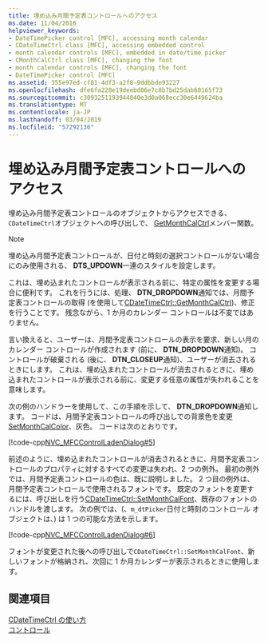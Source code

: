 ```yaml
---
title: 埋め込み月間予定表コントロールへのアクセス
ms.date: 11/04/2016
helpviewer_keywords:
- DateTimePicker control [MFC], accessing month calendar
- CDateTimeCtrl class [MFC], accessing embedded control
- month calendar controls [MFC], embedded in date/time picker
- CMonthCalCtrl class [MFC], changing the font
- month calendar controls [MFC], changing the font
- DateTimePicker control [MFC]
ms.assetid: 355e97ed-cf81-4df3-a2f8-9ddbbde93227
ms.openlocfilehash: dfe6fa220e19deebd86e7c8b7bd25dab60165f73
ms.sourcegitcommit: c3093251193944840e3d0a068ecc30e6449624ba
ms.translationtype: MT
ms.contentlocale: ja-JP
ms.lasthandoff: 03/04/2019
ms.locfileid: "57292136"
---
```

# <a name="accessing-the-embedded-month-calendar-control"></a>埋め込み月間予定表コントロールへのアクセス

埋め込み月間予定表コントロールのオブジェクトからアクセスできる、`CDateTimeCtrl`オブジェクトへの呼び出しで、 [GetMonthCalCtrl](../mfc/reference/cdatetimectrl-class.md#getmonthcalctrl)メンバー関数。

> [!NOTE]
>  埋め込み月間予定表コントロールが、日付と時刻の選択コントロールがない場合にのみ使用される、 **DTS_UPDOWN**一連のスタイルを設定します。

これは、埋め込まれたコントロールが表示される前に、特定の属性を変更する場合に便利です。 これを行うには、処理、 **DTN_DROPDOWN**通知では、月間予定表コントロールの取得 (を使用して[CDateTimeCtrl::GetMonthCalCtrl](../mfc/reference/cdatetimectrl-class.md#getmonthcalctrl))、修正を行うことです。 残念ながら、1 か月のカレンダー コントロールは不変ではありません。

言い換えると、ユーザーは、月間予定表コントロールの表示を要求、新しい月のカレンダー コントロールが作成されます (前に、 **DTN_DROPDOWN**通知)。 コントロールが破棄される (後に、 **DTN_CLOSEUP**通知)、ユーザーが消去されるときにします。 これは、埋め込まれたコントロールが消去されるときに、埋め込まれたコントロールが表示される前に、変更する任意の属性が失われることを意味します。

次の例のハンドラーを使用して、この手順を示して、 **DTN_DROPDOWN**通知します。 コードは、月間予定表コントロールの呼び出しでの背景色を変更[SetMonthCalColor](../mfc/reference/cdatetimectrl-class.md#setmonthcalcolor)、灰色。 コードは次のとおりです。

[!code-cpp[NVC_MFCControlLadenDialog#5](../mfc/codesnippet/cpp/accessing-the-embedded-month-calendar-control_1.cpp)]

前述のように、埋め込まれたコントロールが消去されるときに、月間予定表コントロールのプロパティに対するすべての変更は失われ、2 つの例外。 最初の例外では、月間予定表コントロールの色は、既に説明しました。 2 つ目の例外は、月間予定表コントロールで使用されるフォントです。 既定のフォントを変更するには、呼び出しを行う[CDateTimeCtrl::SetMonthCalFont](../mfc/reference/cdatetimectrl-class.md#setmonthcalfont)、既存のフォントのハンドルを渡します。 次の例では、(、`m_dtPicker`日付と時刻のコントロール オブジェクトは、) は 1 つの可能な方法を示します。

[!code-cpp[NVC_MFCControlLadenDialog#6](../mfc/codesnippet/cpp/accessing-the-embedded-month-calendar-control_2.cpp)]

フォントが変更された後への呼び出しで`CDateTimeCtrl::SetMonthCalFont`、新しいフォントが格納され、次回に 1 か月カレンダーが表示されるときに使用します。

## <a name="see-also"></a>関連項目

[CDateTimeCtrl の使い方](../mfc/using-cdatetimectrl.md)<br/>
[コントロール](../mfc/controls-mfc.md)
